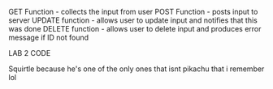GET Function - collects the input from user
POST Function - posts input to server
UPDATE function - allows user to update input and notifies that this was done
DELETE function - allows user to delete input and produces error message if ID not found

LAB 2 CODE

Squirtle because he's one of the only ones that isnt pikachu that i remember lol
